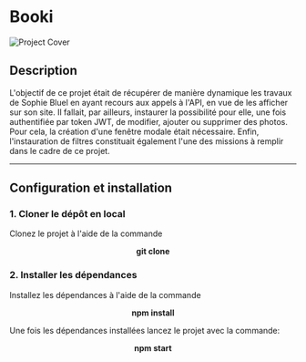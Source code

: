 # Booki
![Project Cover](https://i.ibb.co/WgD1dJ5/Bluel-accueil.jpg)
## Description

L'objectif de ce projet était de récupérer de manière dynamique les travaux de Sophie Bluel en ayant recours aux appels à l'API, en vue de les afficher sur son site. Il fallait, par ailleurs, instaurer la possibilité pour elle, une fois authentifiée par token JWT, de modifier, ajouter ou supprimer des photos. Pour cela, la création d'une fenêtre modale était nécessaire. Enfin, l'instauration de filtres constituait également l'une des missions à remplir dans le cadre de ce projet. 

---
## Configuration et installation

### 1. Cloner le dépôt en local 
Clonez le projet à l'aide de la commande  
<center><b>git clone</b></center>
  

### 2. Installer les dépendances 
Installez les dépendances à l'aide de la commande  
<center><b>npm install</b></center> 

Une fois les dépendances installées lancez le projet avec la commande:
<center><b>npm start</b></center> 
